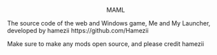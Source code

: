 <p align="center" markdown="1">
 MAML
</p>
The source code of the web and Windows game, Me and My Launcher, developed by hamezii https://github.com/Hamezii

Make sure to make any mods open source, and please credit hamezii
